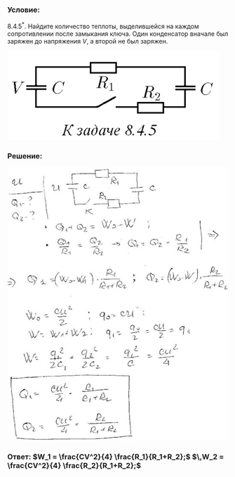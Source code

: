 ###  Условие: 

$8.4.5^*.$ Найдите количество теплоты, выделившейся на каждом сопротивлении после замыкания ключа. Один конденсатор вначале был заряжен до напряжения $V$, а второй не был заряжен. 

![|483x203, 67%](../../img/8.4.5/statement.png) 

###  Решение: 

![|518x640, 67%](../../img/8.4.5/1.jpg) 

###  Ответ: $W_1 = \frac{CV^2}{4} \frac{R_1}{R_1+R_2};$ $\,W_2 = \frac{CV^2}{4} \frac{R_2}{R_1+R_2};$ 
